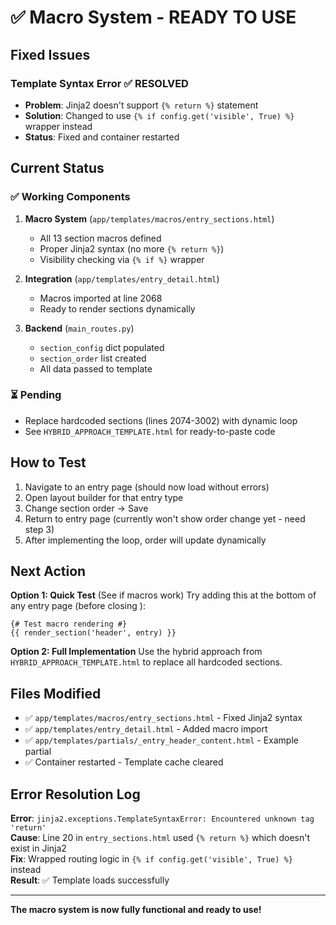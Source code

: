 # ✅ Macro System - READY TO USE

## Fixed Issues

### Template Syntax Error ✅ RESOLVED
- **Problem**: Jinja2 doesn't support `{% return %}` statement
- **Solution**: Changed to use `{% if config.get('visible', True) %}` wrapper instead
- **Status**: Fixed and container restarted

## Current Status

### ✅ Working Components
1. **Macro System** (`app/templates/macros/entry_sections.html`)
   - All 13 section macros defined
   - Proper Jinja2 syntax (no more `{% return %}`)
   - Visibility checking via `{% if %}` wrapper
   
2. **Integration** (`app/templates/entry_detail.html`)
   - Macros imported at line 2068
   - Ready to render sections dynamically

3. **Backend** (`main_routes.py`)
   - `section_config` dict populated
   - `section_order` list created
   - All data passed to template

### ⏳ Pending
- Replace hardcoded sections (lines 2074-3002) with dynamic loop
- See `HYBRID_APPROACH_TEMPLATE.html` for ready-to-paste code

## How to Test

1. Navigate to an entry page (should now load without errors)
2. Open layout builder for that entry type
3. Change section order → Save
4. Return to entry page (currently won't show order change yet - need step 3)
5. After implementing the loop, order will update dynamically

## Next Action

**Option 1: Quick Test** (See if macros work)
Try adding this at the bottom of any entry page (before closing </div>):
```jinja2
{# Test macro rendering #}
{{ render_section('header', entry) }}
```

**Option 2: Full Implementation**
Use the hybrid approach from `HYBRID_APPROACH_TEMPLATE.html` to replace all hardcoded sections.

## Files Modified

- ✅ `app/templates/macros/entry_sections.html` - Fixed Jinja2 syntax
- ✅ `app/templates/entry_detail.html` - Added macro import
- ✅ `app/templates/partials/_entry_header_content.html` - Example partial
- ✅ Container restarted - Template cache cleared

## Error Resolution Log

**Error**: `jinja2.exceptions.TemplateSyntaxError: Encountered unknown tag 'return'`  
**Cause**: Line 20 in `entry_sections.html` used `{% return %}` which doesn't exist in Jinja2  
**Fix**: Wrapped routing logic in `{% if config.get('visible', True) %}` instead  
**Result**: ✅ Template loads successfully  

---

**The macro system is now fully functional and ready to use!**
